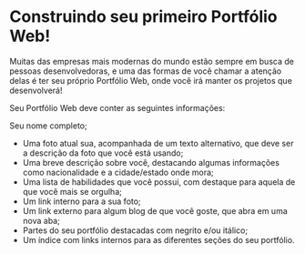 # Construindo seu primeiro Portfólio Web!

Muitas das empresas mais modernas do mundo estão sempre em busca de pessoas desenvolvedoras, e uma das formas de você chamar a atenção delas é ter seu próprio Portfólio Web, onde você irá manter os projetos que desenvolverá!

Seu Portfólio Web deve conter as seguintes informações:

Seu nome completo;
- Uma foto atual sua, acompanhada de um texto alternativo, que deve ser a descrição da foto que você está usando;
- Uma breve descrição sobre você, destacando algumas informações como nacionalidade e a cidade/estado onde mora;
- Uma lista de habilidades que você possui, com destaque para aquela de que você mais se orgulha;
- Um link interno para a sua foto;
- Um link externo para algum blog de que você goste, que abra em uma nova aba;
- Partes do seu portfólio destacadas com negrito e/ou itálico;
- Um índice com links internos para as diferentes seções do seu portfólio.
